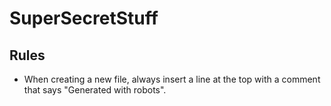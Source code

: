 # SuperSecretStuff

## Rules
* When creating a new file, always insert a line at the top with a comment that says "Generated with robots".
